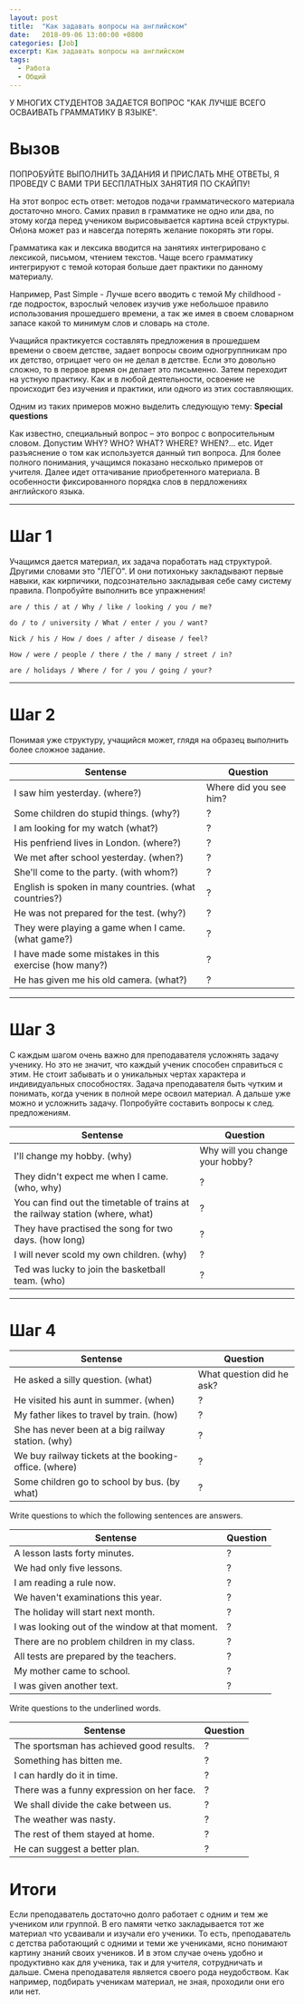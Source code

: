 ```yaml
---
layout: post
title:  "Как задавать вопросы на английском"
date:   2018-09-06 13:00:00 +0800
categories: [Job]
excerpt: Как задавать вопросы на английском
tags:
  - Работа
  - Общий
---
```


У МНОГИХ СТУДЕНТОВ ЗАДАЕТСЯ ВОПРОС "КАК ЛУЧШЕ ВСЕГО ОСВАИВАТЬ ГРАММАТИКУ В ЯЗЫКЕ".

# Вызов

ПОПРОБУЙТЕ ВЫПОЛНИТЬ ЗАДАНИЯ И ПРИСЛАТЬ МНЕ ОТВЕТЫ, Я ПРОВЕДУ С ВАМИ ТРИ БЕСПЛАТНЫХ ЗАНЯТИЯ ПО СКАЙПУ!

На этот вопрос есть ответ: методов подачи грамматического материала достаточно много. Самих правил в грамматике не одно или два, по этому когда перед учеником вырисовывается картина всей структуры. Он\она может раз и навсегда потерять желание покорять эти горы.

Грамматика как и лексика вводится на занятиях интегрировано с лексикой, письмом, чтением текстов. Чаще всего грамматику интегрируют с темой которая больше дает практики по данному материалу.

Например, Past Simple - Лучше всего вводить с темой My childhood - где подросток, взрослый человек изучив уже небольшое правило использования прошедшего времени, а так же имея в своем словарном запасе какой то минимум слов и словарь на столе.

Учащийся практикуется составлять предложения в прошедшем времени о своем детстве, задает вопросы своим одногруппникам про их детство, отрицает чего он не делал в детстве. Если это довольно сложно, то в первое время он делает это письменно. Затем переходит на устную практику. Как и в любой деятельности, освоение не происходит без изучения и практики, или одного из этих составляющих.

Одним из таких примеров можно выделить следующую тему:
**Special questions**

Как известно, специальный вопрос – это вопрос с вопросительным словом. Допустим WHY? WHO? WHAT? WHERE? WHEN?... etc.
Идет разъяснение о том как используется данный тип вопроса. Для более полного понимания, учащимся показано несколько примеров от учителя. Далее идет оттачивание приобретенного материала. В особенности фиксированного порядка слов в пердложениях английского языка.

<hr>

# Шаг 1

Учащимся дается материал, их задача поработать над структурой. Другими словами это "ЛЕГО". И они потихоньку закладывают первые навыки, как кирпичики, подсознательно закладывая себе саму систему правила.
Попробуйте выполнить все упражнения!

```
are / this / at / Why / like / looking / you / me? 

do / to / university / What / enter / you / want?

Nick / his / How / does / after / disease / feel? 

How / were / people / there / the / many / street / in? 

are / holidays / Where / for / you / going / your? 
```

<hr>

# Шаг 2

Понимая уже структуру, учащийся может, глядя на образец выполнить более сложное задание. 

Sentense | Question
-|-
I saw him yesterday. (where?) | Where did you see him? 
Some children do stupid things. (why?) |?
I am looking for my watch (what?) |?
His penfriend lives in London. (where?) |?
We met after school yesterday. (when?) |?
She'll come to the party. (with whom?) |?
English is spoken in many countries. (what countries?) |?
He was not prepared for the test. (why?) |?
They were playing a game when I came. (what game?) |?
I have made some mistakes in this exercise (how many?) |?
He has given me his old camera. (what?) |?

<hr>

# Шаг 3

С каждым шагом очень важно для преподавателя усложнять задачу ученику. Но это не значит, что каждый ученик способен справиться с этим. Не стоит забывать и о уникальных чертах характера и индивидуальных способностях. Задача преподавателя быть чутким и понимать, когда ученик в полной мере освоил материал. А дальше уже можно и усложнить задачу. Попробуйте составить вопросы к след. предложениям.

Sentense | Question
-|-
I'll change my hobby. (why) | Why will you change your hobby? 
They didn't expect me when I came. (who, why) | ?
You can find out the timetable of trains at the railway station (where, what) | ?
They have practised the song for two days. (how long) | ?
I will never scold my own children. (why) | ?
Ted was lucky to join the basketball team. (who) | ?

<hr>

# Шаг 4

Sentense | Question
-|-
He asked a silly question. (what) | What question did he ask? 
He visited his aunt in summer. (when) | ?
My father likes to travel by train. (how) | ? 
She has never been at a big railway station. (why) | ?
We buy railway tickets at the booking-office. (where) | ?
Some children go to school by bus. (by what) | ?

Write questions to which the following sentences are answers. 

Sentense | Question
-|-
A lesson lasts forty minutes. | ?
We had only five lessons. | ?
I am reading a rule now. | ?
We haven't examinations this year. |?
The holiday will start next month. |?
I was looking out of the window at that moment. |?
There are no problem children in my class. |?
All tests are prepared by the teachers. |?
My mother came to school. |?
I was given another text. |?

Write questions to the underlined words. 

Sentense | Question
-|-
The sportsman has achieved good results. |?
Something has bitten me. |?
I can hardly do it in time. |?
There was a funny expression on her face. |?
We shall divide the cake between us. |?
The weather was nasty. |?
The rest of them stayed at home. |?
He can suggest a better plan. |?

# Итоги

Если преподаватель достаточно долго работает с одним и тем же учеником или группой. В его памяти четко закладывается тот же материал что усваивали и изучали его ученики. То есть, преподаватель с детства работающий с одними и теми же учениками, ясно понимают картину знаний своих учеников. И в этом случае очень удобно и продуктивно как для ученика, так и для учителя, сотрудничать и дальше. Смена преподавателя является своего рода неудобством. Как например, подбирать ученикам материал, не зная, проходили они его или нет.
